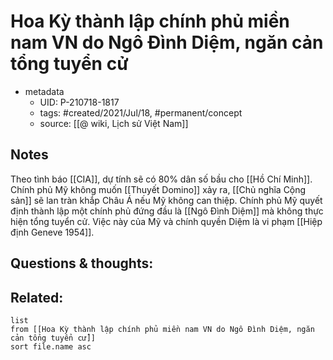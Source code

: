 ---
---

# Hoa Kỳ thành lập chính phủ miền nam VN do Ngô Đình Diệm, ngăn cản tổng tuyển cử

- metadata
	- UID: P-210718-1817
	- tags: #created/2021/Jul/18, #permanent/concept 
	- source: [[@ wiki, Lịch sử Việt Nam]]

## Notes
Theo tình báo [[CIA]], dự tính sẽ có 80% dân số bầu cho [[Hồ Chí Minh]]. Chính phủ Mỹ không muốn [[Thuyết Domino]] xảy ra, [[Chủ nghĩa Cộng sản]] sẽ lan tràn khắp Châu Á nếu Mỹ không can thiệp. Chính phủ Mỹ quyết định thành lập một chính phủ đứng đầu là [[Ngô Đình Diệm]] mà không thực hiện tổng tuyển cử. Việc này của Mỹ và chính quyền Diệm là vi phạm [[Hiệp định Geneve 1954]].

## Questions & thoughts:


## Related:
```dataview
list
from [[Hoa Kỳ thành lập chính phủ miền nam VN do Ngô Đình Diệm, ngăn cản tổng tuyển cử]]
sort file.name asc
```